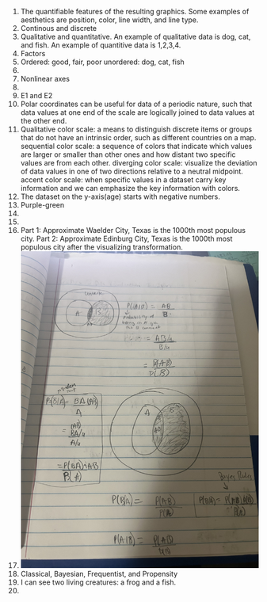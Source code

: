 1. The quantifiable features of the resulting graphics. Some examples of aesthetics are position, color, line width, and line type.
2. Continous and discrete
3. Qualitative and quantitative. An example of qualitative data is dog, cat, and fish. An example of quantitive data is 1,2,3,4.
4. Factors
5. Ordered: good, fair, poor
   unordered: dog, cat, fish
6. 
7. Nonlinear axes
8.
9. E1 and E2
10. Polar coordinates can be useful for data of a periodic nature, such that data values at one end of the scale are logically joined to data values at the other end.
11. Qualitative color scale: a means to distinguish discrete items or groups that do not have an intrinsic order, such as different countries on a map.  
    sequential color scale: a sequence of colors that indicate which values are larger or smaller than other ones and how distant two specific values are from each other. 
    diverging color scale: visualize the deviation of data values in one of two directions relative to a neutral midpoint.
    accent color scale: when specific values in a dataset carry key information and we can emphasize the key information with colors.
12. The dataset on the y-axis(age) starts with negative numbers.
13. Purple-green
14.
15.
16. Part 1: Approximate Waelder City, Texas is the 1000th most populous city.
    Part 2: Approximate Edinburg City, Texas is the 1000th most populous city after the visualizing transformation.  
17. ![a photo of question 17](IMG_1200.jpeg)
18. Classical, Bayesian, Frequentist, and Propensity    
19. I can see two living creatures: a frog and a fish.  
20. 
   
